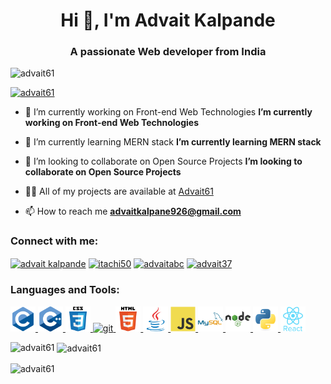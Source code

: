 <h1 align="center">Hi 👋, I'm Advait Kalpande</h1>
<h3 align="center">A passionate Web developer from India</h3>

<p align="left"> <img src="https://komarev.com/ghpvc/?username=advait61&label=Profile%20views&color=0e75b6&style=flat" alt="advait61" /> </p>

<p align="left"> <a href="https://github.com/ryo-ma/github-profile-trophy"><img src="https://github-profile-trophy.vercel.app/?username=advait61" alt="advait61" /></a> </p>

- 🔭 I’m currently working on Front-end Web Technologies **I’m currently working on Front-end Web Technologies**

- 🌱 I’m currently learning MERN stack **I’m currently learning MERN stack**

- 👯 I’m looking to collaborate on Open Source Projects **I’m looking to collaborate on Open Source Projects**

- 👨‍💻 All of my projects are available at [Advait61](Advait61)

- 📫 How to reach me **advaitkalpane926@gmail.com**

<h3 align="left">Connect with me:</h3>
<p align="left">
<a href="https://linkedin.com/in/advait kalpande" target="blank"><img align="center" src="https://raw.githubusercontent.com/rahuldkjain/github-profile-readme-generator/master/src/images/icons/Social/linked-in-alt.svg" alt="advait kalpande" height="30" width="40" /></a>
<a href="https://www.codechef.com/users/itachi50" target="blank"><img align="center" src="https://cdn.jsdelivr.net/npm/simple-icons@3.1.0/icons/codechef.svg" alt="itachi50" height="30" width="40" /></a>
<a href="https://codeforces.com/profile/advaitabc" target="blank"><img align="center" src="https://raw.githubusercontent.com/rahuldkjain/github-profile-readme-generator/master/src/images/icons/Social/codeforces.svg" alt="advaitabc" height="30" width="40" /></a>
<a href="https://www.leetcode.com/advait37" target="blank"><img align="center" src="https://raw.githubusercontent.com/rahuldkjain/github-profile-readme-generator/master/src/images/icons/Social/leet-code.svg" alt="advait37" height="30" width="40" /></a>
</p>

<h3 align="left">Languages and Tools:</h3>
<p align="left"> <a href="https://www.cprogramming.com/" target="_blank" rel="noreferrer"> <img src="https://raw.githubusercontent.com/devicons/devicon/master/icons/c/c-original.svg" alt="c" width="40" height="40"/> </a> <a href="https://www.w3schools.com/cpp/" target="_blank" rel="noreferrer"> <img src="https://raw.githubusercontent.com/devicons/devicon/master/icons/cplusplus/cplusplus-original.svg" alt="cplusplus" width="40" height="40"/> </a> <a href="https://www.w3schools.com/css/" target="_blank" rel="noreferrer"> <img src="https://raw.githubusercontent.com/devicons/devicon/master/icons/css3/css3-original-wordmark.svg" alt="css3" width="40" height="40"/> </a> <a href="https://git-scm.com/" target="_blank" rel="noreferrer"> <img src="https://www.vectorlogo.zone/logos/git-scm/git-scm-icon.svg" alt="git" width="40" height="40"/> </a> <a href="https://www.w3.org/html/" target="_blank" rel="noreferrer"> <img src="https://raw.githubusercontent.com/devicons/devicon/master/icons/html5/html5-original-wordmark.svg" alt="html5" width="40" height="40"/> </a> <a href="https://www.java.com" target="_blank" rel="noreferrer"> <img src="https://raw.githubusercontent.com/devicons/devicon/master/icons/java/java-original.svg" alt="java" width="40" height="40"/> </a> <a href="https://developer.mozilla.org/en-US/docs/Web/JavaScript" target="_blank" rel="noreferrer"> <img src="https://raw.githubusercontent.com/devicons/devicon/master/icons/javascript/javascript-original.svg" alt="javascript" width="40" height="40"/> </a> <a href="https://www.mysql.com/" target="_blank" rel="noreferrer"> <img src="https://raw.githubusercontent.com/devicons/devicon/master/icons/mysql/mysql-original-wordmark.svg" alt="mysql" width="40" height="40"/> </a> <a href="https://nodejs.org" target="_blank" rel="noreferrer"> <img src="https://raw.githubusercontent.com/devicons/devicon/master/icons/nodejs/nodejs-original-wordmark.svg" alt="nodejs" width="40" height="40"/> </a> <a href="https://www.python.org" target="_blank" rel="noreferrer"> <img src="https://raw.githubusercontent.com/devicons/devicon/master/icons/python/python-original.svg" alt="python" width="40" height="40"/> </a> <a href="https://reactjs.org/" target="_blank" rel="noreferrer"> <img src="https://raw.githubusercontent.com/devicons/devicon/master/icons/react/react-original-wordmark.svg" alt="react" width="40" height="40"/> </a> </p>

<p><img align="left" src="https://github-readme-stats.vercel.app/api/top-langs?username=advait61&show_icons=true&locale=en&layout=compact" alt="advait61" /></p>

<p>&nbsp;<img align="center" src="https://github-readme-stats.vercel.app/api?username=advait61&show_icons=true&locale=en" alt="advait61" /></p>

<p><img align="center" src="https://github-readme-streak-stats.herokuapp.com/?user=advait61&" alt="advait61" /></p>
